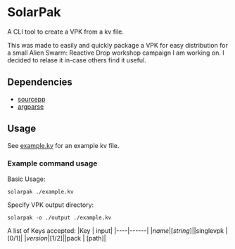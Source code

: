 # SolarPak
A CLI tool to create a VPK from a kv file.

This was made to easily and quickly package a VPK for easy distribution for a small Alien Swarm: Reactive Drop workshop campaign I am working on. I decided to relase it in-case others find it useful.

## Dependencies
- [sourcepp](https://github.com/craftablescience/sourcepp)
- [argparse](https://github.com/p-ranav/argparse)

## Usage
See [example.kv](example.kv1) for an example kv file.

### Example command usage

Basic Usage:
```shell
solarpak ./example.kv
```
Specify VPK output directory:
```shell
solarpak -o ./output ./example.kv
```
A list of Keys accepted:
|Key | input|
|----|------|
|$name |      [string]|
|$singlevpk | [0/1]|
|$version |   [1/2]|
|$pack | 	  [path]|

